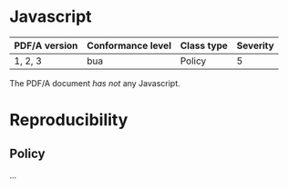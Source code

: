 # Javascript

| PDF/A version | Conformance level | Class type  | Severity |
| ------------- | ----------------- | ----------  | -------- |
| 1, 2, 3       | bua               | Policy      | 5        |

The PDF/A document _has not_ any Javascript.

# Reproducibility
## Policy
...